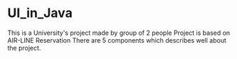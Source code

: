 # UI_in_Java
This is a University's project made by group of 2 people
Project is based on AIR-LINE Reservation
There are 5 components which describes well about the project.
